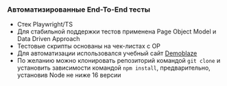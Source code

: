 ### Автоматизированные End-To-End тесты 

- Стек Playwright/TS
- Для стабильной поддержки тестов применена Page Object Model и Data Driven Approach
- Тестовые скрипты основаны на чек-листах с ОР
- Для автоматизации использовался учебный сайт [Demoblaze](https://www.demoblaze.com/index.html)
- По желанию можно клонировать репозиторий командой `git clone` и установить зависимости командой `npm install`, предварительно, установив Node не ниже 16 версии